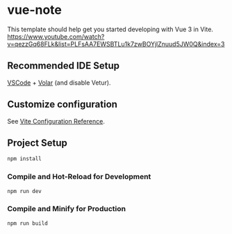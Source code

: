 # vue-note

This template should help get you started developing with Vue 3 in Vite.
https://www.youtube.com/watch?v=qezzGq68FLk&list=PLFsAA7EWSBTLu1k7zwBOYjlZnuud5JW0Q&index=3
## Recommended IDE Setup

[VSCode](https://code.visualstudio.com/) + [Volar](https://marketplace.visualstudio.com/items?itemName=Vue.volar) (and disable Vetur).

## Customize configuration

See [Vite Configuration Reference](https://vitejs.dev/config/).

## Project Setup

```sh
npm install
```

### Compile and Hot-Reload for Development

```sh
npm run dev
```

### Compile and Minify for Production

```sh
npm run build
```
